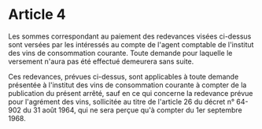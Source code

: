# Article 4

Les sommes correspondant au paiement des redevances visées ci-dessus sont versées par les intéressés au compte de l'agent comptable de l'institut des vins de consommation courante. Toute demande pour laquelle le versement n'aura pas été effectué demeurera sans suite.

Ces redevances, prévues ci-dessus, sont applicables à toute demande présentée à l'institut des vins de consommation courante à compter de la publication du présent arrêté, sauf en ce qui concerne la redevance prévue pour l'agrément des vins, sollicitée au titre de l'article 26 du décret n° 64-902 du 31 août 1964, qui ne sera perçue qu'à compter du 1er septembre 1968.
